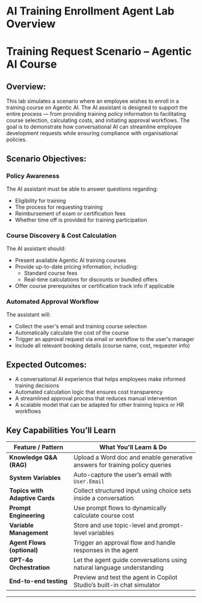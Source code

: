 # AI Training Enrollment Agent Lab Overview


# Training Request Scenario – Agentic AI Course

## Overview:
This lab simulates a scenario where an employee wishes to enroll in a training course on Agentic AI. The AI assistant is designed to support the entire process — from providing training policy information to facilitating course selection, calculating costs, and initiating approval workflows. The goal is to demonstrate how conversational AI can streamline employee development requests while ensuring compliance with organisational policies.

## Scenario Objectives:

### Policy Awareness
The AI assistant must be able to answer questions regarding:

- Eligibility for training
- The process for requesting training
- Reimbursement of exam or certification fees
- Whether time off is provided for training participation

### Course Discovery & Cost Calculation
The AI assistant should:

- Present available Agentic AI training courses
- Provide up-to-date pricing information, including:
  - Standard course fees
  - Real-time calculations for discounts or bundled offers
- Offer course prerequisites or certification track info if applicable

### Automated Approval Workflow
The assistant will:

- Collect the user's email and training course selection
- Automatically calculate the cost of the course
- Trigger an approval request via email or workflow to the user's manager
- Include all relevant booking details (course name, cost, requester info)

## Expected Outcomes:

- A conversational AI experience that helps employees make informed training decisions
- Automated calculation logic that ensures cost transparency
- A streamlined approval process that reduces manual intervention
- A scalable model that can be adapted for other training topics or HR workflows


## Key Capabilities You’ll Learn
| Feature / Pattern                      | What You'll Learn & Do                                                      |
|---------------------------------------|------------------------------------------------------------------------------|
| **Knowledge Q&A (RAG)**               | Upload a Word doc and enable generative answers for training policy queries |
| **System Variables**                  | Auto-capture the user’s email with `User.Email`                             |
| **Topics with Adaptive Cards**        | Collect structured input using choice sets inside a conversation            |
| **Prompt Engineering**                | Use prompt flows to dynamically calculate course cost                       |
| **Variable Management**               | Store and use topic-level and prompt-level variables                        |
| **Agent Flows (optional)**         | Trigger an approval flow and handle responses in the agent                  |
| **GPT-4o Orchestration**              | Let the agent guide conversations using natural language understanding      |
| **End-to-end testing**                | Preview and test the agent in Copilot Studio’s built-in chat simulator      |
---

